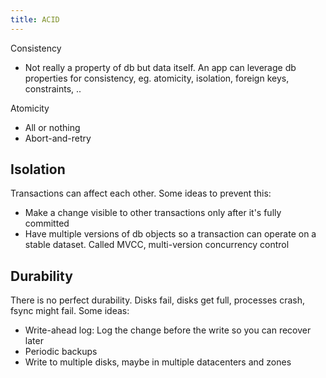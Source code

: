 ```yaml
---
title: ACID 
---
```


Consistency 
- Not really a property of db but data itself. An app can leverage db properties for consistency, eg. atomicity, isolation, foreign keys, constraints, .. 

Atomicity
- All or nothing
- Abort-and-retry 

## Isolation 
Transactions can affect each other. Some ideas to prevent this:
- Make a change visible to other transactions only after it's fully committed
- Have multiple versions of db objects so a transaction can operate on a stable dataset. Called MVCC, multi-version concurrency control 

## Durability
There is no perfect durability. Disks fail, disks get full, processes crash, fsync might fail. Some ideas: 
- Write-ahead log: Log the change before the write so you can recover later
- Periodic backups 
- Write to multiple disks, maybe in multiple datacenters and zones  

